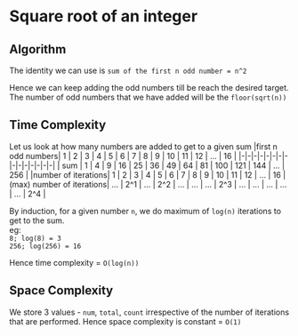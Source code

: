# Square root of an integer

## Algorithm
The identity we can use is
`sum of the first n odd number = n^2`

Hence we can keep adding the odd numbers till be reach the desired target.
The number of odd numbers that we have added will be the `floor(sqrt(n))`

## Time Complexity

Let us look at how many numbers are added to get to a given sum
|first n odd numbers| 1 | 2 | 3 | 4 | 5 | 6 | 7 | 8 | 9 | 10 | 11 | 12 | ... | 16 |
|-|-|-|-|-|-|-|-|-|-|-|-|-|-|-|
| sum | 1 | 4 | 9 | 16 | 25 | 36 | 49 | 64 | 81 | 100 | 121 | 144 | ... | 256 |
|number of iterations| 1 | 2 | 3 | 4 | 5 | 6 | 7 | 8 | 9 | 10 | 11 | 12 | ... | 16
|(max) number of iterations| ... | 2^1 | ... | 2^2 | ... | ... | ... | 2^3 | ... | ... | ... | ... | ... | 2^4 |

By induction, for a given number `n`, we do maximum of `log(n)` iterations to get to the sum.\
eg: \
`8; log(8) = 3`\
`256; log(256) = 16`

Hence time complexity = `O(log(n))`

## Space Complexity

We store 3 values - `num`, `total`, `count` irrespective of the number of iterations
that are performed. Hence space complexity is constant = `O(1)`
